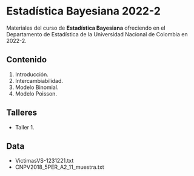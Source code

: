 # Estadística Bayesiana 2022-2

Materiales del curso de **Estadística Bayesiana** ofreciendo en el Departamento de Estadística de la Universidad Nacional de Colombia en 2022-2.

## Contenido

1. Introducción.
2. Intercambiabilidad.
3. Modelo Binomial.
4. Modelo Poisson.

## Talleres

- Taller 1.

## Data

- VictimasVS-1231221.txt
- CNPV2018_5PER_A2_11_muestra.txt
